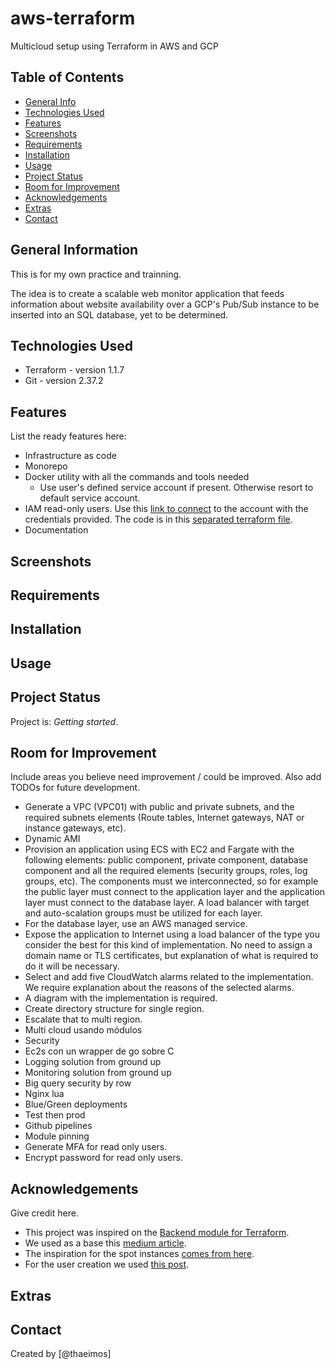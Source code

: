 # aws-terraform

Multicloud setup using Terraform in AWS and GCP


## Table of Contents

* [General Info](#general-information)
* [Technologies Used](#technologies-used)
* [Features](#features)
* [Screenshots](#screenshots)
* [Requirements](#requirements)
* [Installation](#installation)
* [Usage](#usage)
* [Project Status](#project-status)
* [Room for Improvement](#room-for-improvement)
* [Acknowledgements](#acknowledgements)
* [Extras](#extras)
* [Contact](#contact)


## General Information

This is for my own practice and trainning.

The idea is to create a scalable web monitor application that feeds information about website availability over a GCP's Pub/Sub instance to be inserted  into an SQL database, yet to be determined.


## Technologies Used

- Terraform - version 1.1.7
- Git       - version 2.37.2


## Features

List the ready features here:

- Infrastructure as code
- Monorepo
- Docker utility with all the commands and tools needed
    - Use user's defined service account if present. Otherwise resort to default service account.
- IAM read-only users. Use this [link to connect](https://incode-test.signin.aws.amazon.com/console) to the account with the credentials provided. The code is in this [separated terraform file](/infra-as-code/environments/test/users.tf).
- Documentation



## Screenshots



## Requirements



## Installation



## Usage



## Project Status
Project is: _Getting started_.


## Room for Improvement
Include areas you believe need improvement / could be improved. Also add TODOs for future development.

- Generate a VPC (VPC01) with public and private subnets, and the required subnets elements (Route tables, Internet gateways, NAT or instance gateways, etc).
- Dynamic AMI
- Provision an application using ECS with EC2 and Fargate with the following elements: public component, private component, database component and all the required elements (security groups, roles, log groups, etc). The components must we interconnected, so for example the public layer must connect to the application layer and the application layer must connect to the database layer. A load balancer with target and auto-scalation groups must be utilized for each layer.
- For the database layer, use an AWS managed service.
- Expose the application to Internet using a load balancer of the type you consider the best for this kind of implementation. No need to assign a domain name or TLS certificates, but explanation of what is required to do it will be necessary.
- Select and add five CloudWatch alarms related to the implementation. We require explanation about the reasons of the selected alarms.
- A diagram with the implementation is required.
- Create directory structure for single region.
- Escalate that to multi region.
- Multi cloud usando módulos
- Security
- Ec2s con un wrapper de go sobre C
- Logging solution from ground up
- Monitoring solution from ground up
- Big query security by row
- Nginx lua
- Blue/Green deployments
- Test then prod
- Github pipelines
- Module pinning
- Generate MFA for read only users.
- Encrypt password for read only users.


## Acknowledgements
Give credit here.
- This project was inspired on the [Backend module for Terraform](https://github.com/DNXLabs/terraform-aws-backend).
- We used as a base this [medium article](https://medium.com/swlh/creating-an-aws-ecs-cluster-of-ec2-instances-with-terraform-85a10b5cfbe3).
- The inspiration for the spot instances [comes from here](https://github.com/aws-samples/ecs-refarch-mixed-mode/blob/master/README.md).
- For the user creation we used [this post](https://blog.gitguardian.com/managing-aws-iam-with-terraform-part-1/).



## Extras



## Contact
Created by [@thaeimos]

